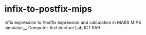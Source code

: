 # infix-to-postfix-mips
Infix expression to Postfix expression and calculation in MARS MIPS simulator__
Computer Architecture Lab ICT K59